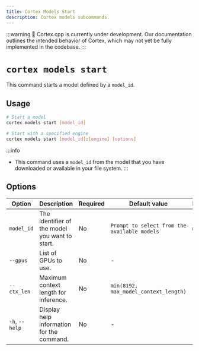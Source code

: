 ```yaml
---
title: Cortex Models Start
description: Cortex models subcommands.
---
```


:::warning
🚧 Cortex.cpp is currently under development. Our documentation outlines the intended behavior of Cortex, which may not yet be fully implemented in the codebase.
:::

# `cortex models start`

This command starts a model defined by a `model_id`.


## Usage

```bash
# Start a model
cortex models start [model_id]

# Start with a specified engine
cortex models start [model_id]:[engine] [options]
```


:::info
- This command uses a `model_id` from the model that you have downloaded or available in your file system.
:::

## Options

| Option                    | Description                                              | Required | Default value                                | Example           |
|---------------------------|----------------------------------------------------------|----------|----------------------------------------------|-------------------|
| `model_id`                | The identifier of the model you want to start.           | No       | `Prompt to select from the available models` | `mistral`         |
| `--gpus`                  | List of GPUs to use.                                     | No       | -                                            | `[0,1]`           |
| `--ctx_len`               | Maximum context length for inference.                    | No       | `min(8192, max_model_context_length)`        | `1024`            |
| `-h`, `--help`            | Display help information for the command.                | No       | -                                            | `-h`              |



